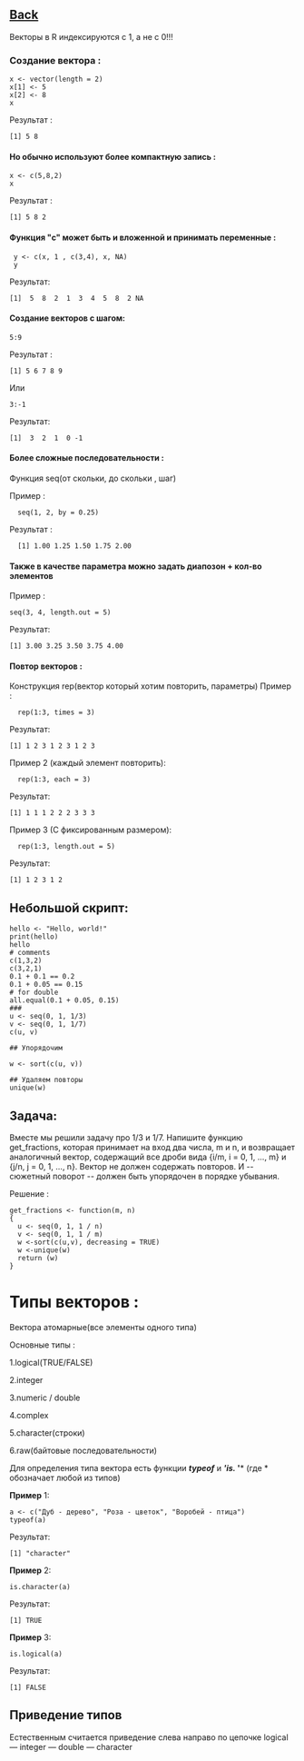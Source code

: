 ## [Back](https://github.com/ifanzilka/Statistic_for_R/blob/main/Module%201:%20basic%20structures%20and%20concepts/readme.md)
Векторы в R индексируются с 1, а не с 0!!!

###  Создание вектора :
  
    x <- vector(length = 2)
    x[1] <- 5
    x[2] <- 8
    x
Результат :    
  
    [1] 5 8

#### Но обычно используют более компактную запись :

    x <- c(5,8,2)
    x
Результат :    

    [1] 5 8 2

#### Функция "c" может быть и вложенной и принимать переменные :
    
     y <- c(x, 1 , c(3,4), x, NA)
     y
 Результат:

    [1]  5  8  2  1  3  4  5  8  2 NA

#### Создание векторов с шагом:

    5:9
Результат :
    
    [1] 5 6 7 8 9
Или 

    3:-1
    
Результат:

    [1]  3  2  1  0 -1

#### Более сложные последовательности :

  Функция  seq(от скольки, до скольки , шаг)
  
   Пример :
   
      seq(1, 2, by = 0.25)
Результат :      
      
      [1] 1.00 1.25 1.50 1.75 2.00
 #### Также в качестве параметра можно задать диапозон + кол-во элементов

Пример :
 
    seq(3, 4, length.out = 5)
Результат:

    [1] 3.00 3.25 3.50 3.75 4.00
      
#### Повтор векторов :
  Конструкция rep(вектор который хотим повторить, параметры)
   Пример :
   
      rep(1:3, times = 3)
Результат:

    [1] 1 2 3 1 2 3 1 2 3
Пример 2 (каждый элемент повторить):
   
      rep(1:3, each = 3)
Результат:

    [1] 1 1 1 2 2 2 3 3 3

Пример 3 (С фиксированным размером):
   
      rep(1:3, length.out = 5)
Результат:

    [1] 1 2 3 1 2
## Небольшой скрипт:
    hello <- "Hello, world!"
    print(hello)
    hello
    # comments
    c(1,3,2)
    c(3,2,1)
    0.1 + 0.1 == 0.2
    0.1 + 0.05 == 0.15
    # for double 
    all.equal(0.1 + 0.05, 0.15)
    ###
    u <- seq(0, 1, 1/3)
    v <- seq(0, 1, 1/7)
    c(u, v)

    ## Упорядочим

    w <- sort(c(u, v))

    ## Удаляем повторы 
    unique(w)
    
  ## Задача:
Вместе мы решили задачу про 1/3 и 1/7. Напишите функцию get_fractions, которая принимает на вход два числа, m и n, и возвращает аналогичный вектор, содержащий все дроби вида {i/m, i = 0, 1, ..., m} и  {j/n, j = 0, 1, ..., n}. Вектор не должен содержать повторов. И -- сюжетный поворот -- должен быть упорядочен в порядке убывания.

Решение :

    get_fractions <- function(m, n) 
    {
      u <- seq(0, 1, 1 / n)
      v <- seq(0, 1, 1 / m)
      w <-sort(c(u,v), decreasing = TRUE)
      w <-unique(w)
      return (w)
    }

# Типы векторов :
Bектора атомарные(все элементы одного типа)

Основные типы :

1.logical(TRUE/FALSE)

2.integer

3.numeric / double

4.complex

5.character(строки)

6.raw(байтовые последовательности)

Для определения типа вектора есть функции ***typeof*** и ***'is.* '*** (где * обозначает любой из типов)

**Пример** 1:

    a <- c("Дуб - дерево", "Роза - цветок", "Воробей - птица")
    typeof(a)
    
Результат:
    
    [1] "character"
    
**Пример** 2:

    is.character(a)
    
Результат:
    
    [1] TRUE

**Пример** 3:

    is.logical(a)
    
Результат:
    
    [1] FALSE

## Приведение типов

Естественным считается приведение слева направо по цепочке
logical — integer — double — character
